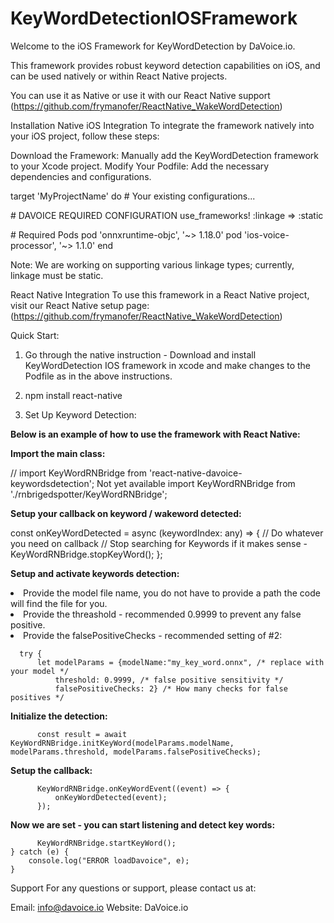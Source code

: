 # KeyWordDetectionIOSFramework

Welcome to the iOS Framework for KeyWordDetection by DaVoice.io.

This framework provides robust keyword detection capabilities on iOS, and can be used natively or within React Native projects.

You can use it as Native or use it with our React Native support (https://github.com/frymanofer/ReactNative_WakeWordDetection)

Installation
Native iOS Integration
To integrate the framework natively into your iOS project, follow these steps:

Download the Framework: Manually add the KeyWordDetection framework to your Xcode project.
Modify Your Podfile: Add the necessary dependencies and configurations.

target 'MyProjectName' do
  \# Your existing configurations...

  \# DAVOICE REQUIRED CONFIGURATION
  use_frameworks! :linkage => :static

  \# Required Pods
  pod 'onnxruntime-objc', '~> 1.18.0'
  pod 'ios-voice-processor', '~> 1.1.0'
end

Note: We are working on supporting various linkage types; currently, linkage must be static.

React Native Integration
To use this framework in a React Native project, visit our React Native setup page: (https://github.com/frymanofer/ReactNative_WakeWordDetection)

Quick Start:
1. Go through the native instruction - Download and install KeyWordDetection IOS framework in xcode and make changes to the Podfile as in the above instructions.
2. npm install react-native

3. Set Up Keyword Detection:

<strong>Below is an example of how to use the framework with React Native:

Import the main class:</strong>

  // import KeyWordRNBridge from 'react-native-davoice-keywordsdetection'; Not yet available
  import KeyWordRNBridge from './rnbrigedspotter/KeyWordRNBridge';

<strong>Setup your callback on keyword / wakeword detected:</strong>

  const onKeyWordDetected = async (keywordIndex: any) => {
    // Do whatever you need on callback
    // Stop searching for Keywords if it makes sense - KeyWordRNBridge.stopKeyWord();
  };

<strong>Setup and activate keywords detection:</strong> 
  <li>Provide the model file name, you do not have to provide a path the code will find the file for you.</li>
  <li>Provide the threashold - recommended 0.9999 to prevent any false positive.</li>
  <li>Provide the falsePositiveChecks - recommended setting of #2:</li>

      try {
          let modelParams = {modelName:"my_key_word.onnx", /* replace with your model */ 
              threshold: 0.9999, /* false positive sensitivity */ 
              falsePositiveChecks: 2} /* How many checks for false positives */
<strong>Initialize the detection:</strong>

          const result = await KeyWordRNBridge.initKeyWord(modelParams.modelName, modelParams.threshold, modelParams.falsePositiveChecks);
<strong>Setup the callback:</strong>

          KeyWordRNBridge.onKeyWordEvent((event) => {
              onKeyWordDetected(event);
          });
<strong>Now we are set - you can start listening and detect key words:</strong>

          KeyWordRNBridge.startKeyWord();
    } catch (e) {
        console.log("ERROR loadDavoice", e);
    }
</ul>

Support
For any questions or support, please contact us at:

Email: info@davoice.io
Website: DaVoice.io
